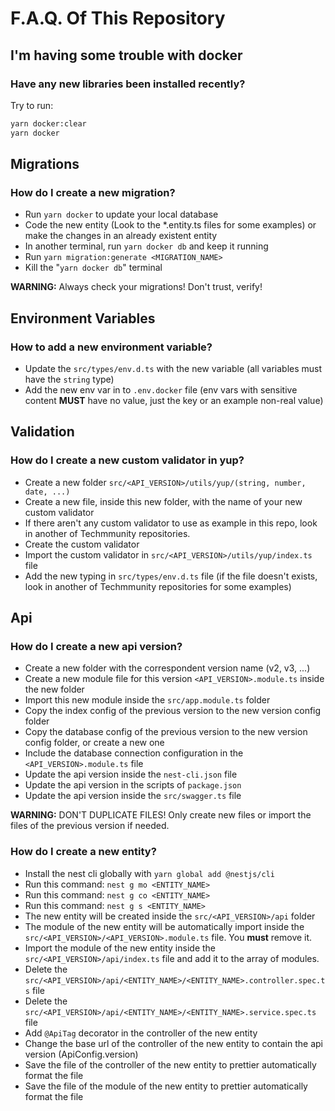 # F.A.Q. Of This Repository

## I'm having some trouble with docker

### Have any new libraries been installed recently?

Try to run:

```sh
yarn docker:clear
yarn docker
```

## Migrations

### How do I create a new migration?

- Run `yarn docker` to update your local database
- Code the new entity (Look to the \*.entity.ts files for some examples) or make the changes in an already existent entity
- In another terminal, run `yarn docker db` and keep it running
- Run `yarn migration:generate <MIGRATION_NAME>`
- Kill the "`yarn docker db`" terminal

**WARNING:** Always check your migrations! Don't trust, verify!

## Environment Variables

### How to add a new environment variable?

- Update the `src/types/env.d.ts` with the new variable (all variables must have the `string` type)
- Add the new env var in to `.env.docker` file (env vars with sensitive content **MUST** have no value, just the key or an example non-real value)

## Validation

### How do I create a new custom validator in yup?

- Create a new folder `src/<API_VERSION>/utils/yup/(string, number, date, ...)`
- Create a new file, inside this new folder, with the name of your new custom validator
- If there aren't any custom validator to use as example in this repo, look in another of Techmmunity repositories.
- Create the custom validator
- Import the custom validator in `src/<API_VERSION>/utils/yup/index.ts` file
- Add the new typing in `src/types/env.d.ts` file (if the file doesn't exists, look in another of Techmmunity repositories for some examples)

## Api

### How do I create a new api version?

- Create a new folder with the correspondent version name (v2, v3, ...)
- Create a new module file for this version `<API_VERSION>.module.ts` inside the new folder
- Import this new module inside the `src/app.module.ts` folder
- Copy the index config of the previous version to the new version config folder
- Copy the database config of the previous version to the new version config folder, or create a new one
- Include the database connection configuration in the `<API_VERSION>.module.ts` file
- Update the api version inside the `nest-cli.json` file
- Update the api version in the scripts of `package.json`
- Update the api version inside the `src/swagger.ts` file

**WARNING:** DON'T DUPLICATE FILES! Only create new files or import the files of the previous version if needed.

### How do I create a new entity?

- Install the nest cli globally with `yarn global add @nestjs/cli`
- Run this command: `nest g mo <ENTITY_NAME>`
- Run this command: `nest g co <ENTITY_NAME>`
- Run this command: `nest g s <ENTITY_NAME>`
- The new entity will be created inside the `src/<API_VERSION>/api` folder
- The module of the new entity will be automatically import inside the `src/<API_VERSION>/<API_VERSION>.module.ts` file. You **must** remove it.
- Import the module of the new entity inside the `src/<API_VERSION>/api/index.ts` file and add it to the array of modules.
- Delete the `src/<API_VERSION>/api/<ENTITY_NAME>/<ENTITY_NAME>.controller.spec.ts` file
- Delete the `src/<API_VERSION>/api/<ENTITY_NAME>/<ENTITY_NAME>.service.spec.ts` file
- Add `@ApiTag` decorator in the controller of the new entity
- Change the base url of the controller of the new entity to contain the api version (ApiConfig.version)
- Save the file of the controller of the new entity to prettier automatically format the file
- Save the file of the module of the new entity to prettier automatically format the file
